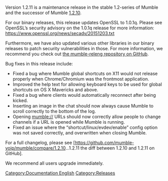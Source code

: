 Version 1.2.11 is a maintenance release in the stable 1.2-series of
Mumble and the successor of Mumble [1.2.10](1.2.10 "wikilink").

For our binary releases, this release updates OpenSSL to 1.0.1q. Please
see OpenSSL’s security advisory on the 1.0.1q release for more
information: <https://www.openssl.org/news/secadv/20151203.txt>

Furthermore, we have also updated various other libraries in our binary
releases to patch security vulnerabilities in those. For more
information, we recommend you check out [the mumble-releng repository on
GitHub](https://github.com/mumble-voip/mumble-releng/tree/master/buildenv/1.2.x).

Bug fixes in this release include:

  - Fixed a bug where Mumble global shortcuts on X11 would not release
    properly when Chrome/Chromium was the frontmost application.
  - Improved the help text for allowing keyboard keys to be used for
    global shortcuts on OS X Mavericks and above.
  - Fixed a bug where clients would automatically reconnect after being
    kicked.
  - Inserting an image in the chat should now always cause Mumble to
    scroll correctly to the bottom of the log.
  - Opening <mumble://> URLs should now correctly allow people to change
    channels if a URL is opened while Mumble is running.
  - Fixed an issue where the “shortcut/linux/evdev/enable” config option
    was not saved correctly, and overwritten when closing Mumble.

For a full changelog, please see
\[<https://github.com/mumble-voip/mumble/compare/1.2.10>...1.2.11 the
diff between 1.2.10 and 1.2.11 on GitHub\].

We recommend all users upgrade immediately.

[Category:Documentation
English](Category:Documentation_English "wikilink")
[Category:Releases](Category:Releases "wikilink")
